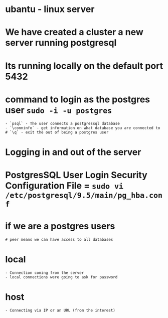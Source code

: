 # ubantu - linux server

# We have created a cluster a new server running postgresql

# Its running locally on the default port 5432

# command to login as the postgres user `sudo -i -u postgres`
    - `psql` - The user connects a postgressql database
    - `\conninfo` - get information on what database you are connected to
    # `\q` - exit the out of being a postgres user

# Logging in and out of the server

# PostgresSQL User Login Security Configuration File = `sudo vi /etc/postgresql/9.5/main/pg_hba.conf`
# if we are a postgres users
    # peer means we can have access to all databases
# local
    - Connection coming from the server
    - local connections were going to ask for password
# host
    - Connecting via IP or an URL (from the interest)
